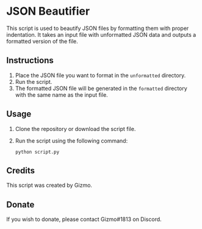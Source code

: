 # JSON Beautifier

This script is used to beautify JSON files by formatting them with proper indentation.
It takes an input file with unformatted JSON data and outputs a formatted version of the file.

## Instructions

1. Place the JSON file you want to format in the `unformatted` directory.
2. Run the script.
3. The formatted JSON file will be generated in the `formatted` directory with the same name as the input file.

## Usage

1. Clone the repository or download the script file.
2. Run the script using the following command:

   ```
   python script.py
   ```

## Credits

This script was created by Gizmo.

## Donate

If you wish to donate, please contact Gizmo#1813 on Discord.
